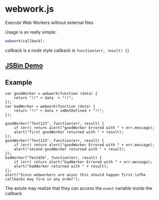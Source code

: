 webwork.js
=======

Execute Web Workers without external files

Usage is as really simple:

```javascript
webwork(callback);
```
callback is a node style callback ie `function(err, result) {}`

## [JSBin Demo](http://jsfiddle.net/uqcFM/60/)

## Example
```javascipt
var goodWorker = webwork(function (data) {
    return "!!" + data  + "!!";
});
var badWorker = webwork(function (data) {
    return "!!" + data + imNotDefined + "!!";
});

goodWorker("Test123", function(err, result) {
    if (err) return alert("goodWorker Errored with " + err.message);
    alert("first goodWorker returned with " + result);
});
goodWorker("Test123", function(err, result) {
    if (err) return alert("goodWorker Errored with " + err.message);
    alert("second goodWorker returned with " + result);
});
badWorker("Test456", function(err, result) {
    if (err) return alert("badWorker Errored with " + err.message);
    alert("badWorker returned with " + result);
});
alert("Since webworkers are async this should happen first.\nThe callbacks may fire in any order");
```

The astute may realize that they can access the `event` variable inside the callback
